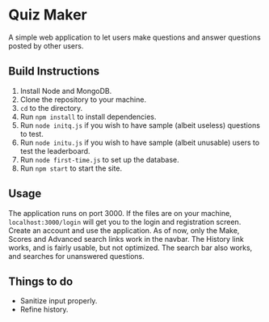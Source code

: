 Quiz Maker
==========

A simple web application to let users make questions and answer questions posted by other users.

Build Instructions
------------------

1. Install Node and MongoDB.
2. Clone the repository to your machine.
3. `cd` to the directory.
4. Run `npm install` to install dependencies.
5. Run `node initq.js` if you wish to have sample (albeit useless) questions to test.
6. Run `node initu.js` if you wish to have sample (albeit unusable) users to test the leaderboard.
6. Run `node first-time.js` to set up the database.
7. Run `npm start` to start the site.

Usage
-----

The application runs on port 3000. If the files are on your machine, `localhost:3000/login` will get you to the login and
registration screen. Create an account and use the application. As of now, only the Make, Scores and Advanced search links work in
the navbar. The History link works, and is fairly usable, but not optimized. The search bar also works, and searches for unanswered questions.

Things to do
------------

* Sanitize input properly.
* Refine history.